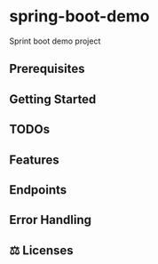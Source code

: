 # spring-boot-demo

Sprint boot demo project

## Prerequisites

## Getting Started

## TODOs

## Features

## Endpoints

## Error Handling

## ⚖️ Licenses
